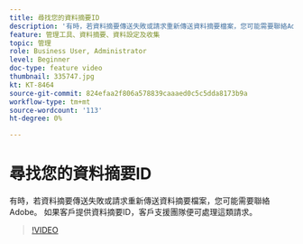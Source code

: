 ```yaml
---
title: 尋找您的資料摘要ID
description: '有時，若資料摘要傳送失敗或請求重新傳送資料摘要檔案，您可能需要聯絡Adobe。 如果客戶提供資料摘要ID，客戶支援團隊便可處理這類請求。 '
feature: 管理工具、資料摘要、資料設定及收集
topic: 管理
role: Business User, Administrator
level: Beginner
doc-type: feature video
thumbnail: 335747.jpg
kt: KT-8464
source-git-commit: 824efaa2f806a578839caaaed0c5c5dda8173b9a
workflow-type: tm+mt
source-wordcount: '113'
ht-degree: 0%

---
```



# 尋找您的資料摘要ID

有時，若資料摘要傳送失敗或請求重新傳送資料摘要檔案，您可能需要聯絡Adobe。 如果客戶提供資料摘要ID，客戶支援團隊便可處理這類請求。


>[!VIDEO](https://video.tv.adobe.com/v/335747/?quality=12&learn=on)